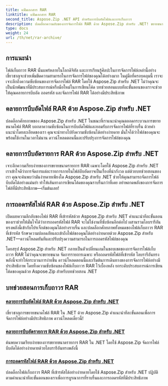 ```yaml
---
title: แฟ้มเอกสาร RAR
linktitle: แฟ้มเอกสาร RAR
second_title: Aspose.Zip .NET API สำหรับการบีบอัดไฟล์และการเก็บถาวร
description: ปลดล็อกความลับของการจัดการไฟล์ RAR ด้วย Aspose.Zip สำหรับ .NET! ขยายขนาด ถอดรหัส และจัดการไฟล์บีบอัดได้อย่างง่ายดาย ดาวน์โหลดเดี๋ยวนี้เพื่อการจัดการไฟล์ที่มีประสิทธิภาพ
type: docs
weight: 24
url: /th/net/rar-archive/
---
```


## การแนะนำ

ไฟล์เก็บถาวร RAR นั้นแพร่หลายในโลกดิจิทัล และการเรียนรู้ศิลปะในการจัดการไฟล์เหล่านี้อย่างเชี่ยวชาญจะช่วยเพิ่มขีดความสามารถในการจัดการไฟล์ของคุณได้อย่างมาก ในคู่มือที่ครอบคลุมนี้ เราจะเจาะลึกถึงความซับซ้อนของการจัดการไฟล์ RAR โดยใช้ Aspose.Zip สำหรับ .NET ไม่ว่าคุณจะเป็นนักพัฒนาที่มีประสบการณ์หรือมือใหม่ในการเขียนโค้ด บทช่วยสอนแบบทีละขั้นตอนของเราจะช่วยให้คุณคลายการบีบอัด ถอดรหัส และจัดการไฟล์ RAR ได้อย่างมีประสิทธิภาพ

## คลายการบีบอัดไฟล์ RAR ด้วย Aspose.Zip สำหรับ .NET
ปลดล็อกศักยภาพของ Aspose.Zip สำหรับ .NET ในขณะที่เราแนะนำคุณตลอดกระบวนการขยายขนาดไฟล์ RAR บอกลาความซับซ้อนในการบีบอัดไฟล์และยอมรับการจัดการไฟล์ที่ราบรื่น ด้วยคำแนะนำโดยละเอียดของเรา คุณจะนำทางไปยังความซับซ้อนได้อย่างง่ายดาย มั่นใจได้ว่าไฟล์ของคุณจะพร้อมใช้งานในเวลาไม่นาน ดาวน์โหลดตอนนี้และปรับปรุงการจัดการไฟล์ของคุณ

## คลายการบีบอัดรายการ RAR ด้วย Aspose.Zip สำหรับ .NET
เจาะลึกความเรียบง่ายของการขยายขนาดรายการ RAR เฉพาะโดยใช้ Aspose.Zip สำหรับ .NET เราเข้าใจดีว่าการจัดการแต่ละรายการภายในไฟล์บีบอัดอาจเป็นเรื่องที่น่ากังวล แต่ด้วยบทช่วยสอนของเรา คุณจะค้นพบว่ามันง่ายดายเพียงใด Aspose.Zip สำหรับ .NET ช่วยให้คุณสามารถจัดการไฟล์บีบอัดได้อย่างแม่นยำ ทำให้เส้นทางการเขียนโค้ดของคุณราบรื่นกว่าที่เคย อย่าพลาดพลังของการจัดการไฟล์ที่มีประสิทธิภาพ—เริ่มต้นเลย!

## การถอดรหัสไฟล์ RAR ด้วย Aspose.Zip สำหรับ .NET
เปิดเผยความลึกลับของไฟล์ RAR ที่เข้ารหัสด้วย Aspose.Zip สำหรับ .NET คำแนะนำทีละขั้นตอนของเราช่วยให้มั่นใจได้ว่าการถอดรหัสไฟล์ RAR จะไม่ใช่งานที่ซับซ้อนอีกต่อไป ผสานรวมไลบรารีอันทรงพลังนี้เข้ากับโปรเจ็กต์ของคุณได้อย่างราบรื่น และปลดล็อกศักยภาพทั้งหมดของไฟล์เก็บถาวร RAR ที่เข้ารหัส รักษาความปลอดภัยและเข้าถึงไฟล์ของคุณได้อย่างง่ายดายด้วย Aspose.Zip สำหรับ .NET—ดาวน์โหลดทันทีและปรับปรุงความสามารถในการถอดรหัสไฟล์ของคุณ

โดยสรุป Aspose.Zip สำหรับ .NET กลายเป็นตัวเปลี่ยนเกมในขอบเขตของการจัดการไฟล์เก็บถาวร RAR ไม่ว่าคุณจะขยายขนาด จัดการรายการเฉพาะ หรือถอดรหัสไฟล์ที่เข้ารหัส ไลบรารีอันทรงพลังนี้จะทำให้กระบวนการง่ายขึ้น ดาวน์โหลดตอนนี้และเริ่มต้นการเดินทางของการจัดการไฟล์อย่างมีประสิทธิภาพ โดยทิ้งความซับซ้อนของไฟล์เก็บถาวร RAR ไว้เบื้องหลัง ยกระดับประสบการณ์การเขียนโค้ดของคุณด้วย Aspose.Zip สำหรับบทช่วยสอน .NET
## บทช่วยสอนการเก็บถาวร RAR
### [คลายการบีบอัดไฟล์ RAR ด้วย Aspose.Zip สำหรับ .NET](./decompress-rar-archive/)
เชี่ยวชาญการขยายขนาดไฟล์ RAR ใน .NET ด้วย Aspose.Zip คำแนะนำทีละขั้นตอนเพื่อการจัดการไฟล์อย่างมีประสิทธิภาพ ดาวน์โหลดเดี๋ยวนี้!
### [คลายการบีบอัดรายการ RAR ด้วย Aspose.Zip สำหรับ .NET](./decompress-rar-entry/)
ค้นพบความเรียบง่ายของการขยายขนาดรายการ RAR ใน .NET โดยใช้ Aspose.Zip จัดการไฟล์บีบอัดได้อย่างง่ายดายด้วยไลบรารีอันทรงพลังนี้
### [การถอดรหัสไฟล์ RAR ด้วย Aspose.Zip สำหรับ .NET](./decrypt-rar-archive/)
ปลดล็อกไฟล์เก็บถาวร RAR ที่เข้ารหัสได้อย่างง่ายดายโดยใช้ Aspose.Zip สำหรับ .NET ปฏิบัติตามคำแนะนำทีละขั้นตอนของเราเพื่อการบูรณาการที่ราบรื่นและการถอดรหัสที่มีประสิทธิภาพ